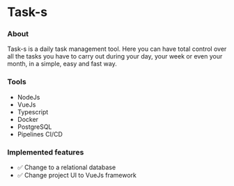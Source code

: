 <h1> Task-s </h1>

<h3>About</h3>

<p>
    Task-s is a daily task management tool. Here you can have total control over all the tasks you have to carry out during your day, your week or even your month, in a simple, easy and fast way.
</p>

<h3>Tools</h3>

- NodeJs
- VueJs
- Typescript
- Docker
- PostgreSQL
- Pipelines CI/CD

<h3>Implemented features</h3>

- ✅ Change to a relational database
- ✅ Change project UI to VueJs framework
